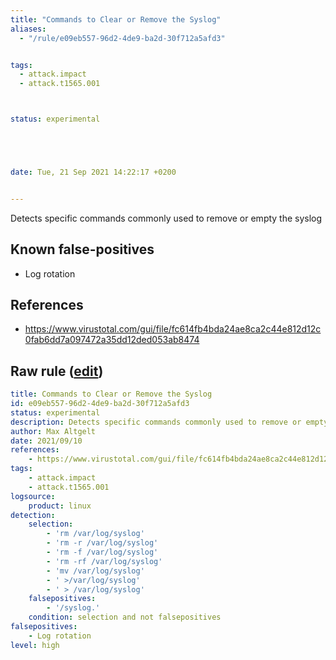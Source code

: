 ```yaml
---
title: "Commands to Clear or Remove the Syslog"
aliases:
  - "/rule/e09eb557-96d2-4de9-ba2d-30f712a5afd3"


tags:
  - attack.impact
  - attack.t1565.001



status: experimental





date: Tue, 21 Sep 2021 14:22:17 +0200


---
```


Detects specific commands commonly used to remove or empty the syslog

<!--more-->


## Known false-positives

* Log rotation



## References

* https://www.virustotal.com/gui/file/fc614fb4bda24ae8ca2c44e812d12c0fab6dd7a097472a35dd12ded053ab8474


## Raw rule ([edit](https://github.com/SigmaHQ/sigma/edit/master/rules/linux/builtin/lnx_clear_syslog.yml))
```yaml
title: Commands to Clear or Remove the Syslog
id: e09eb557-96d2-4de9-ba2d-30f712a5afd3
status: experimental
description: Detects specific commands commonly used to remove or empty the syslog
author: Max Altgelt
date: 2021/09/10
references:
    - https://www.virustotal.com/gui/file/fc614fb4bda24ae8ca2c44e812d12c0fab6dd7a097472a35dd12ded053ab8474
tags:
    - attack.impact
    - attack.t1565.001
logsource:
    product: linux
detection:
    selection:
        - 'rm /var/log/syslog'
        - 'rm -r /var/log/syslog'
        - 'rm -f /var/log/syslog'
        - 'rm -rf /var/log/syslog'
        - 'mv /var/log/syslog'
        - ' >/var/log/syslog'
        - ' > /var/log/syslog'
    falsepositives:
        - '/syslog.'
    condition: selection and not falsepositives
falsepositives:
    - Log rotation
level: high

```
